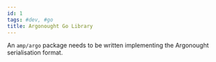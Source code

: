 ```yaml
---
id: 1
tags: #dev, #go
title: Argonought Go Library
---
```


An `amp/argo` package needs to be written implementing the Argonought serialisation format.